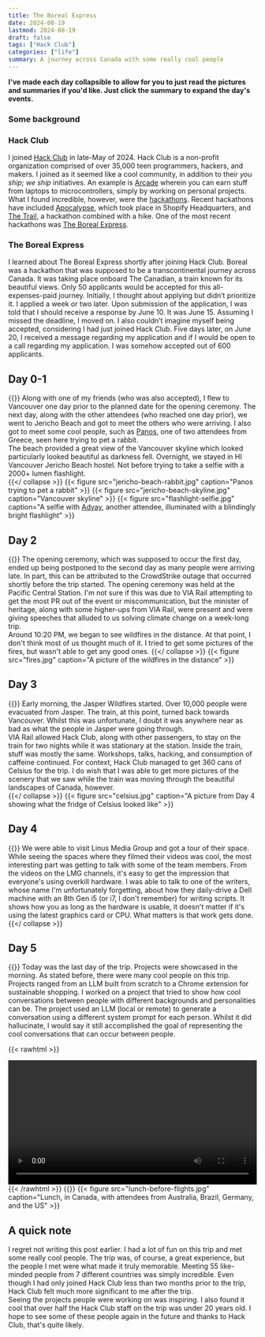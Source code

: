 ```yaml
---
title: The Boreal Express
date: 2024-08-19
lastmod: 2024-08-19
draft: false
tags: ["Hack Club"]
categories: ["life"]
summary: A journey across Canada with some really cool people 
---
```


**I've made each day collapsible to allow for you to just read the pictures and summaries if you'd like. Just click the summary to expand the day's events.**

### Some background  
### Hack Club  
I joined [Hack Club](https://hackclub.com/) in late-May of 2024. Hack Club is a non-profit organization comprised of over 35,000 teen programmers, hackers, and makers. I joined as it seemed like a cool community, in addition to their _you ship; we ship_ initiatives. An example is [Arcade](https://hackclub.com/arcade) wherein you can earn stuff from laptops to microcontrollers, simply by working on personal projects.  
What I found incredible, however, were the [hackathons](https://hackathons.hackclub.com/). Recent hackathons have included [Apocalypse](https://apocalypse.hackclub.com/), which took place in Shopify Headquarters, and [The Trail](https://trail.hackclub.com/), a hackathon combined with a hike. One of the most recent
hackathons was [The Boreal Express](https://boreal.hackclub.com/).
### The Boreal Express  
I learned about The Boreal Express shortly after joining Hack Club. Boreal was a hackathon that was supposed to be a transcontinental journey across Canada. It was taking place onboard The Canadian, a train known for its beautiful views. Only 50 applicants would be accepted for this all-expenses-paid journey. Initially, I thought about applying but didn’t prioritize it. I applied a week or two later. Upon submission of the application, I was told that I should receive a response by June 10. It was June 15.
Assuming I missed the deadline, I moved on. I also couldn’t imagine myself being accepted, considering I had just joined Hack Club. Five days later, on June 20, I received a message regarding my application and if I would be open to a call regarding my application. I was somehow accepted out of 600 applicants.  


## Day 0-1
{{<collapse summary="Traveling to Vancouver and meeting others">}}
Along with one of my friends (who was also accepted), I flew to Vancouver one day prior to the planned date for the opening ceremony. The next day, along with the other attendees (who reached one day prior), we went to Jericho Beach and got to meet the others who were arriving. I also got to meet some cool people, such as [Panos](https://pakou.dev/), one of two attendees from Greece, seen here trying to pet a rabbit.  
The beach provided a great view of the Vancouver skyline which looked particularly looked beautiful as darkness fell. Overnight, we stayed in HI Vancouver Jericho Beach hostel. Not before trying to take a selfie with a 2000+ lumen flashlight.   
{{</ collapse >}}
{{< figure src="jericho-beach-rabbit.jpg" caption="Panos trying to pet a rabbit" >}}
{{< figure src="jericho-beach-skyline.jpg" caption="Vancouver skyline" >}}
{{< figure src="flashlight-selfie.jpg" caption="A selfie with [Advay](https://ady00.github.io/), another attendee, illuminated  with a blindingly bright flashlight" >}}

## Day 2  
{{<collapse summary="A PR-friendly opening ceremony and fire">}}
The opening ceremony, which was supposed to occur the first day, ended up being postponed to the second day as many people were arriving late. In part, this can be attributed to the CrowdStrike outage that occurred shortly before the trip started. The opening ceremony was held at the Pacific Central Station. I'm not sure if this was due to VIA Rail attempting to get the most PR out of the event or miscommunication, but the minister of heritage, along with some higher-ups from VIA Rail, were present and were giving speeches that alluded to us solving climate change on a week-long trip.  
Around 10:20 PM, we began to see wildfires in the distance. At that point, I don't think most of us thought much of it. I tried to get some pictures of the fires, but wasn't able to get any good ones. 
{{</ collapse >}}
{{< figure src="fires.jpg" caption="A picture of the wildfires in the distance" >}}  

## Day 3  
{{<collapse summary="The Jasper Wildfires, turning back, and a lot of caffeine">}}
Early morning, the Jasper Wildfires started. Over 10,000 people were evacuated from Jasper. The train, at this point, turned back towards Vancouver. Whilst this was unfortunate, I doubt it was anywhere near as bad as what the people in Jasper were going through.  
VIA Rail allowed Hack Club, along with other passengers, to stay on the train for two nights while it was stationary at the station. Inside the train, stuff was mostly the same. Workshops, talks, hacking, and consumption of caffeine continued. For context, Hack Club managed to get 360 cans of Celsius for the trip. I do wish that I was able to get more pictures of the scenery that we saw while the train was moving through the beautiful landscapes of Canada, however.  
{{</ collapse >}} 
{{< figure src="celsius.jpg" caption="A picture from Day 4 showing what the fridge of Celsius looked like" >}} 

## Day 4  
{{<collapse summary="Linus Media Group and the illisuion of overkill hardware">}}
We were able to visit Linus Media Group and got a tour of their space. While seeing the spaces where they filmed their videos was cool, the most interesting part was getting to talk with some of the team members. From the videos on the LMG channels, it's easy to get the impression that everyone's using overkill hardware. I was able to talk to one of the writers, whose name I'm unfortunately forgetting, about how they daily-drive a Dell machine with an 8th Gen i5 (or i7, I don't remember) for writing scripts. It shows how you as long as the hardware is usable, it doesn't matter if it's using the latest graphics card or CPU. What matters is that work gets done.  
{{</ collapse >}}
<!-- TODO: add a picture or two -->

## Day 5  
{{<collapse summary="Closing ceremony and the simulation of cool conversations">}}
Today was the last day of the trip. Projects were showcased in the morning. As stated before, there were many cool people on this trip. Projects ranged from an LLM built from scratch to a Chrome extension for sustainable shopping. I worked on a project that tried to show how cool conversations between people with different backgrounds and personalities can be. The project used an LLM (local or remote) to generate a conversation using a different system prompt for each person. Whilst it did hallucinate, I would say it still accomplished the goal of representing the cool conversations that can occur between people.  
<!-- https://iamsorush.com/posts/add-video-to-hugo-post/ -->
{{< rawhtml >}} 
<!-- @IGNORE:WHITESPACE_RULE@ -->
<video width=100% controls autoplay>
    <source src="boreal-chat.mp4" type="video/mp4">
      Your browser does not support the video tag.  
</video>
{{< /rawhtml >}}
{{</ collapse >}}
{{< figure src="lunch-before-flights.jpg" caption="Lunch, in Canada, with attendees from Australia, Brazil, Germany, and the US" >}}

## A quick note
I regret not writing this post earlier. I had a lot of fun on this trip and met some really cool people. The trip was, of course, a great experience, but the people I met were what made it truly memorable. Meeting 55 like-minded people from 7 different countries was simply incredible. Even though I had only joined Hack Club less than two months prior to the trip, Hack Club felt much more significant to me after the trip.  
Seeing the projects people were working on was inspiring. I also found it cool that over half the Hack Club staff on the trip was under 20 years old. I hope to see some of these people again in the future and thanks to Hack Club, that's quite likely.